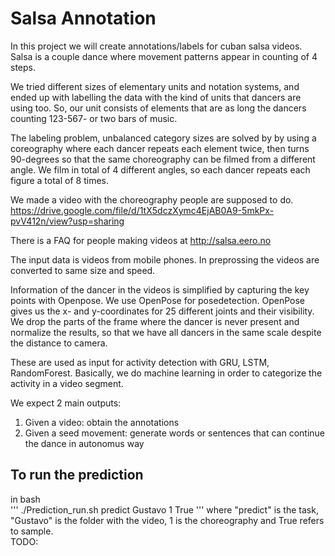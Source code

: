 # Salsa Annotation

In this project we will create annotations/labels for cuban salsa videos. Salsa is a couple dance where movement patterns appear in counting of 4 steps.

We tried different sizes of elementary units and notation systems, and ended up with labelling the data with the kind of units that dancers are using too. So, our unit consists of elements that are as long the dancers counting 123-567- or two bars of music.  

The labeling problem, unbalanced category sizes are solved by
by using a coreography where each dancer repeats each element twice, 
then turns 90-degrees so that the same choreography can be filmed from a
different angle. We film in total of 4 different angles, so
each dancer repeats each figure a total of 8 times. 

We made a video with the choreography people are supposed to do.
https://drive.google.com/file/d/1tX5dczXymc4EjAB0A9-5mkPx-pvV412n/view?usp=sharing 

There is a FAQ for people making videos at http://salsa.eero.no 

The input data is videos from mobile phones.  In preprossing the videos are converted to same size and speed.  

Information of the dancer in the videos is simplified by capturing the key points with Openpose. 
We use OpenPose for posedetection. OpenPose gives us the x- and y-coordinates for 25 different 
joints and their visibility. We drop the parts of the frame where the dancer is never present and normalize the results, so that we have all dancers in the same scale despite the distance to camera.

These are used as input for activity detection with GRU, LSTM, RandomForest. 
Basically, we do machine learning in order to categorize the activity in a video segment. 

We expect 2 main outputs:

1. Given a video: obtain the annotations 
1. Given a seed movement: generate words or sentences that can continue the dance in autonomus way

## To run the prediction 

in bash  
'''
./Prediction_run.sh predict Gustavo 1 True
'''
where "predict" is the task, "Gustavo" is the folder with the video, 1 is the choreography and True refers to sample.  
TODO: 